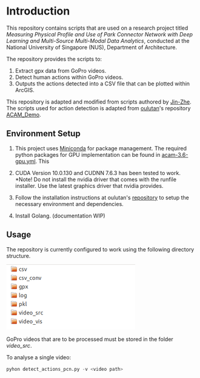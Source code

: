 # Introduction

This repository contains scripts that are used on a research project titled *Measuring Physical Profile and Use of Park Connector Network with Deep Learning
and Multi-Source Multi-Modal Data Analytics*, conducted at the National University of Singapore (NUS), Department of Architecture.

The repository provides the scripts to:
1. Extract gpx data from GoPro videos.
2. Detect human actions within GoPro videos.
3. Outputs the actions detected into a CSV file that can be plotted within ArcGIS. 

This repository is adapted and modified from scripts authored by [Jin-Zhe](https://github.com/jin-zhe). The scripts used for action detection is adapted from [oulutan](https://github.com/oulutan)'s repository [ACAM_Demo](https://github.com/oulutan/ACAM_Demo).

## Environment Setup

1. This project uses [Miniconda](https://docs.conda.io/en/latest/miniconda.html) for package management. The required python packages for GPU implementation can be found in [acam-3.6-gpu.yml](/_env_setup/acam-3.6-gpu.yml). This  

2. CUDA Version 10.0.130 and CUDNN 7.6.3 has been tested to work. *Note! Do not install the nvidia driver that comes with the runfile installer. Use the latest graphics driver that nvidia provides.    

3. Follow the installation instructions at oulutan's [repository](https://github.com/oulutan/ACAM_Demo) to setup the necessary environment and dependencies. 

4. Install Golang. (documentation WIP)

## Usage

The repository is currently configured to work using the following directory structure.

![Required directory structure](/_images/folder_structure.png)

GoPro videos that are to be processed must be stored in the folder *video_src*. 

To analyse a single video:

```python
pyhon detect_actions_pcn.py -v <video path>
```




